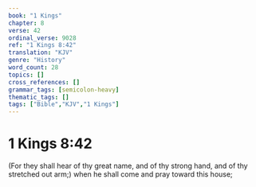 ```yaml
---
book: "1 Kings"
chapter: 8
verse: 42
ordinal_verse: 9028
ref: "1 Kings 8:42"
translation: "KJV"
genre: "History"
word_count: 28
topics: []
cross_references: []
grammar_tags: [semicolon-heavy]
thematic_tags: []
tags: ["Bible","KJV","1 Kings"]
---
```


# 1 Kings 8:42

(For they shall hear of thy great name, and of thy strong hand, and of thy stretched out arm;) when he shall come and pray toward this house;
